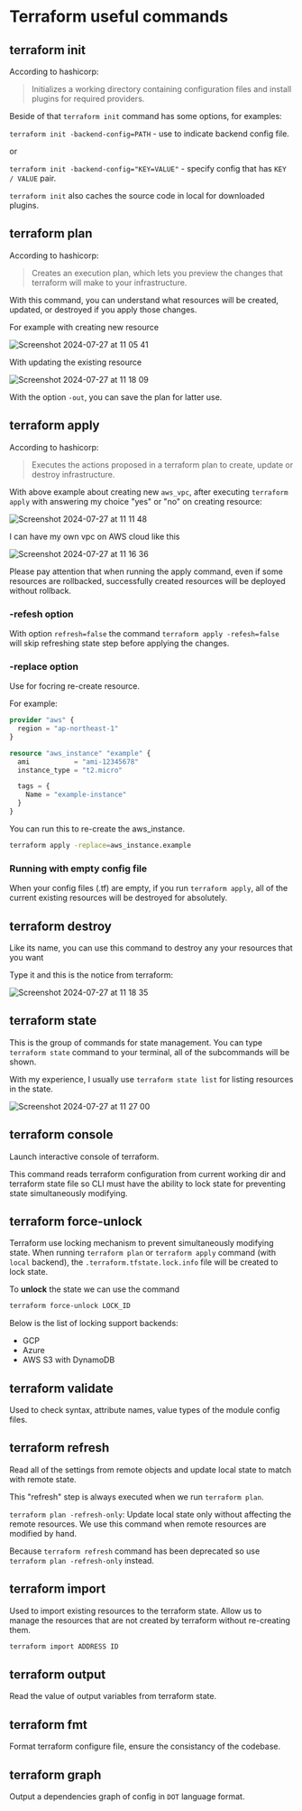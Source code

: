 # Terraform useful commands

## terraform init

According to hashicorp:

> Initializes a working directory containing configuration files and install plugins for required providers.

Beside of that `terraform init` command has some options, for examples:

`terraform init -backend-config=PATH` - use to indicate backend config file.

or

`terraform init -backend-config="KEY=VALUE"` - specify config that has `KEY / VALUE` pair.

`terraform init` also caches the source code in local for downloaded plugins.

## terraform plan

According to hashicorp:

> Creates an execution plan, which lets you preview the changes that terraform will make to your infrastructure.

With this command, you can understand what resources will be created, updated, or destroyed if you apply those changes.

For example with creating new resource

![Screenshot 2024-07-27 at 11 05 41](https://github.com/user-attachments/assets/61a35914-3e85-4dfa-87ce-ece833a668e0)

With updating the existing resource

![Screenshot 2024-07-27 at 11 18 09](https://github.com/user-attachments/assets/75fccf37-4e17-49c8-8f5f-eed78bf455fb)

With the option `-out`, you can save the plan for latter use.

## terraform apply

According to hashicorp:

> Executes the actions proposed in a terraform plan to create, update or destroy infrastructure.

With above example about creating new `aws_vpc`, after executing `terraform apply` with answering my choice "yes" or "no" on creating resource:

![Screenshot 2024-07-27 at 11 11 48](https://github.com/user-attachments/assets/353ffcff-30bb-48eb-b8ae-c0c12f959dca)

I can have my own vpc on AWS cloud like this

![Screenshot 2024-07-27 at 11 16 36](https://github.com/user-attachments/assets/037530ce-b7db-4565-903d-61d1175b20bb)

Please pay attention that when running the apply command, even if some resources are rollbacked, successfully created resources will be deployed without rollback.

### -refesh option

With option `refresh=false` the command `terraform apply -refesh=false` will skip refreshing state step before applying the changes.

### -replace option

Use for focring re-create resource.

For example:

```tf
provider "aws" {
  region = "ap-northeast-1"
}

resource "aws_instance" "example" {
  ami           = "ami-12345678"
  instance_type = "t2.micro"

  tags = {
    Name = "example-instance"
  }
}
```

You can run this to re-create the aws_instance.

```sh
terraform apply -replace=aws_instance.example
```

### Running with empty config file

When your config files (.tf) are empty, if you run `terraform apply`, all of the current existing resources will be destroyed for absolutely.

## terraform destroy

Like its name, you can use this command to destroy any your resources that you want

Type it and this is the notice from terraform:

![Screenshot 2024-07-27 at 11 18 35](https://github.com/user-attachments/assets/a9a7cc20-2695-46f4-b605-2212c35e36b2)

## terraform state

This is the group of commands for state management. You can type `terraform state` command to your terminal, all of the subcommands will be shown.

With my experience, I usually use `terraform state list` for listing resources in the state.

![Screenshot 2024-07-27 at 11 27 00](https://github.com/user-attachments/assets/2df2ee24-86ab-4f16-b2bd-3c366c686d30)

## terraform console

Launch interactive console of terraform.

This command reads terraform configuration from current working dir and terraform state file so CLI must have the ability to lock state for preventing state simultaneously modifying.

## terraform force-unlock

Terraform use locking mechanism to prevent simultaneously modifying state. When running `terraform plan` or `terraform apply` command (with `local` backend), the `.terraform.tfstate.lock.info` file will be created to lock state.

To **unlock** the state we can use the command

```sh
terraform force-unlock LOCK_ID
```

Below is the list of locking support backends:

- GCP
- Azure
- AWS S3 with DynamoDB

## terraform validate

Used to check syntax, attribute names, value types of the module config files.

## terraform refresh

Read all of the settings from remote objects and update local state to match with remote state.

This "refresh" step is always executed when we run `terraform plan`.

`terraform plan -refresh-only`: Update local state only without affecting the remote resources. We use this command when remote resources are modified by hand.

Because `terraform refresh` command has been deprecated so use `terraform plan -refresh-only` instead.

## terraform import

Used to import existing resources to the terraform state. Allow us to manage the resources that are not created by terraform without re-creating them.

```sh
terraform import ADDRESS ID
```

## terraform output

Read the value of output variables from terraform state.

## terraform fmt

Format terraform configure file, ensure the consistancy of the codebase.

## terraform graph

Output a dependencies graph of config in `DOT` language format.
